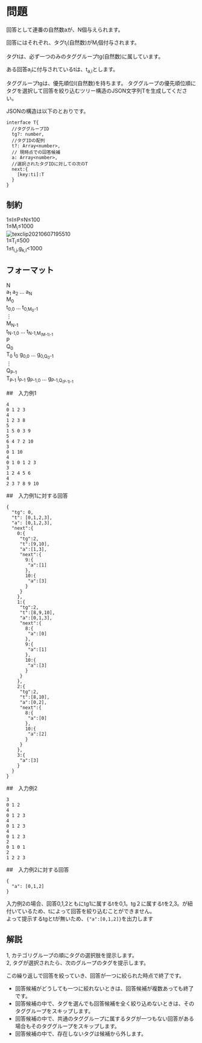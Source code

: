 # 問題

回答として連番の自然数aが、N個与えられます。

回答にはそれぞれ、タグt<sub>i</sub>(自然数)がM<sub>i</sub>個付与されます。

タグtは、必ず一つのみのタググループtg(自然数)に属しています。

ある回答a<sub>i</sub>に付与されているtは、t<sub>a,i</sub>とします。

タググループtgは、優先順位l(自然数)を持ちます。
タググループの優先順位順にタグを選択して回答を絞り込むツリー構造のJSON文字列Tを生成してください。

JSONの構造は以下のとおりです。
```
interface T{
  //タググループID
  tg?: number,
  //タグIDの配列
  t?: Array<number>,
  // 現時点での回答候補
  a: Array<number>,
  //選択されたタグIDに対しての次のT
  next:{
    [key:ti]:T
  }
}
```
## 制約


1≤I≤P≤N≤100   
1≤M<sub>i</sub>≤1000  
![texclip20210607195510](https://user-images.githubusercontent.com/13118113/121005013-4e8b3800-c7ca-11eb-9aca-072b18691a82.png)    
1≤T<sub>i</sub>≤500  
1≤t<sub>i,j</sub>,g<sub>k,l</sub><1000  

## フォーマット


N<br>
a<sub>1</sub> a<sub>2</sub> ... a<sub>N</sub><br>
M<sub>0</sub><br>
t<sub>0,0</sub> ...  t<sub>0,M<sub>0</sub>-1 </sub><br>
︙<br>
M<sub>N-1</sub><br>
t<sub>N-1,0</sub> ... t<sub>N-1,M<sub>(M-1)-1</sub></sub><br> 
P<br>
Q<sub>0</sub><br>
T<sub>0</sub> I<sub>0</sub> g<sub>0,0</sub> ... g<sub>0,Q<sub>0</sub>-1</sub><br>
︙<br>
Q<sub>P-1</sub><br>
T<sub>P-1</sub> I<sub>P-1</sub> g<sub>P-1,0</sub> ... g<sub>P-1,Q<sub>(P-1)-1</sub></sub><br>

##　入力例1
```
4    
0 1 2 3
4
1 2 3 8
5
1 5 0 3 9
5
6 4 7 2 10
3
0 1 10
4
0 1 0 1 2 3
3
1 2 4 5 6
4
2 3 7 8 9 10
```

##　入力例1に対する回答
```
{
  "tg": 0,
  "t": [0,1,2,3],
  "a": [0,1,2,3],
  "next":{
    0:{
     "tg":2,
     "t":[9,10],
     "a":[1,3],
     "next":{
       9:{
        "a":[1]
       },
       10:{
        "a":[3]
       }
     }
    },
    1:{
     "tg":2,
     "t":[8,9,10],
     "a":[0,1,3],
     "next":{
       8:{
        "a":[0]
       },
       9:{
        "a":[1]
       },
       10:{
        "a":[3]
       }
     }
    },
    2:{
     "tg":2,
     "t":[8,10],
     "a":[0,2],
     "next":{
       8:{
        "a":[0]
       },
       10:{
        "a":[2]
       }
     }
    },
    3:{
     "a":[3]
    }
  }
}
```

##　入力例2
```
3 
0 1 2 
4  
0 1 2 3
4  
0 1 2 3
4 
0 1 2 3
2  
0 1 0 1
2  
1 2 2 3
```

##　入力例2に対する回答
```
{
  "a": [0,1,2]
}

```

入力例2の場合、回答0,1,2ともにtg1に属するtを0,1。tg２に属するtを2,3。が紐付いているため、tによって回答を絞り込むことができません。  
よって提示するtgとtが無いため、`{"a":[0,1,2]}`を出力します


## 解説

1, カテゴリグループの順にタグの選択肢を提示します。   
2, タグが選択されたら、次のグループのタグを提示します。   

この繰り返しで回答を絞っていき、回答が一つに絞られた時点で終了です。

- 回答候補がどうしても一つに絞れないときは、回答候補が複数あっても終了です。
- 回答候補の中で、タグを選んでも回答候補を全く絞り込めないときは、そのタググループをスキップします。
- 回答候補の中で、共通のタググループに属するタグが一つもない回答がある場合もそのタググループをスキップします。
- 回答候補の中で、存在しないタグは候補から外します。

